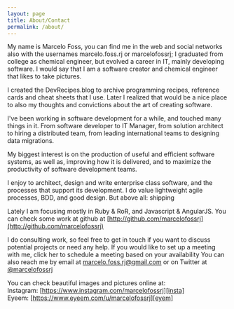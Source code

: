 ```yaml
---
layout: page
title: About/Contact
permalink: /about/
---
```


My name is Marcelo Foss, you can find me in the web and social networks also with the usernames marcelo.foss.rj or marcelofossrj; 
I graduated from college as chemical engineer, but evolved a career in IT, mainly developing software. I would say that I am a software creator and chemical engineer that likes to take pictures.

I created the DevRecipes.blog to archive programming recipes, reference cards and cheat sheets that I use. Later I realized that would be a nice place to also my thoughts and convictions about the art of creating software.

I've been working in software development for a while, and touched many things in it.
From software developer to IT Manager, from solution architect to hiring a distributed team, from leading international teams to designing data migrations.

My biggest interest is on the production of useful and efficient software systems, as well as, improving how it is delivered, and to maximize the productivity of software development teams.

I enjoy to architect, design and write enterprise class software, and the processes that support its development.
I do value lightweight agile processes, BDD, and good design. But above all: shipping

Lately I am focusing mostly in Ruby & RoR, and Javascript & AngularJS.
You can check some work at github at [http://github.com/marcelofossrj](http://github.com/marcelofossrj)

I do consulting work, so feel free to get in touch if you want to discuss potential projects or need any help.
If you would like to set up a meeting with me, click her to schedule a meeting based on your availability
You can also reach me by email at marcelo.foss.rj@gmail.com or on Twitter at [@marcelofossrj](https://twitter.com/marcelofossrj)

You can check beautiful images and pictures online at:  
Instagram: [https://www.instagram.com/marcelofossrj][insta]  
Eyeem: [https://www.eyeem.com/u/marcelofossrj][eyem]


[insta]:https://www.instagram.com/marcelofossrj/?hl=en
[eyem]:https://www.eyeem.com/u/marcelofossrj